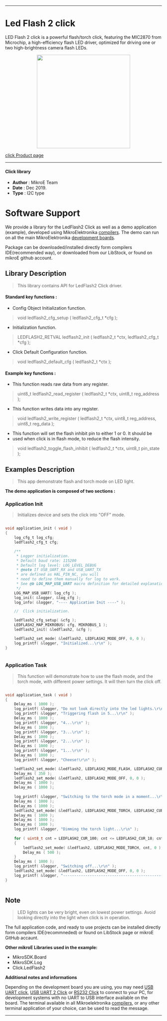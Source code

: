

---
# Led Flash 2 click

LED Flash 2 click is a powerful flash/torch click, featuring the MIC2870 from Microchip, a high-efficiency flash LED driver, optimized for driving one or two high-brightness camera flash LEDs.

<p align="center">
  <img src="https://download.mikroe.com/images/click_for_ide/ledflash2_click.png" height=300px>
</p>

[click Product page](https://www.mikroe.com/led-flash-2-click)

---


#### Click library 

- **Author**        : MikroE Team
- **Date**          : Dec 2019.
- **Type**          : I2C type


# Software Support

We provide a library for the LedFlash2 Click 
as well as a demo application (example), developed using MikroElektronika 
[compilers](https://shop.mikroe.com/compilers). 
The demo can run on all the main MikroElektronika [development boards](https://shop.mikroe.com/development-boards).

Package can be downloaded/installed directly form compilers IDE(recommended way), or downloaded from our LibStock, or found on mikroE github account. 

## Library Description

> This library contains API for LedFlash2 Click driver.

#### Standard key functions :

- Config Object Initialization function.
> void ledflash2_cfg_setup ( ledflash2_cfg_t *cfg ); 
 
- Initialization function.
> LEDFLASH2_RETVAL ledflash2_init ( ledflash2_t *ctx, ledflash2_cfg_t *cfg );

- Click Default Configuration function.
> void ledflash2_default_cfg ( ledflash2_t *ctx );


#### Example key functions :

- This function reads raw data from any register.
> uint8_t ledflash2_read_register ( ledflash2_t *ctx, uint8_t reg_address );
 
- This function writes data into any register.
> void ledflash2_write_register ( ledflash2_t *ctx, uint8_t reg_address, uint8_t reg_data );

- This function will set the flash inhibit pin to either 1 or 0. It should be
- used when click is in flash mode, to reduce the flash intensity.
> void ledflash2_toggle_flash_inhibit ( ledflash2_t *ctx, uint8_t pin_state );

## Examples Description

> This app demonstrate flash and torch mode on LED light.

**The demo application is composed of two sections :**

### Application Init 

> Initializes device and sets the click into "OFF" mode.

```c

void application_init ( void )
{
    log_cfg_t log_cfg;
    ledflash2_cfg_t cfg;

    /** 
     * Logger initialization.
     * Default baud rate: 115200
     * Default log level: LOG_LEVEL_DEBUG
     * @note If USB_UART_RX and USB_UART_TX 
     * are defined as HAL_PIN_NC, you will 
     * need to define them manually for log to work. 
     * See @b LOG_MAP_USB_UART macro definition for detailed explanation.
     */
    LOG_MAP_USB_UART( log_cfg );
    log_init( &logger, &log_cfg );
    log_info( &logger, "---- Application Init ----" );

    //  Click initialization.

    ledflash2_cfg_setup( &cfg );
    LEDFLASH2_MAP_MIKROBUS( cfg, MIKROBUS_1 );
    ledflash2_init( &ledflash2, &cfg );

    ledflash2_set_mode( &ledflash2, LEDFLASH2_MODE_OFF, 0, 0 );
    log_printf( &logger, "Initialized...\r\n" );
}
  
```

### Application Task

> This function will demonstrate how to use the flash mode,
> and the torch mode, with different power settings. 
> It will then turn the click off.

```c

void application_task ( void )
{
    Delay_ms ( 1000 );
    log_printf( &logger, "Do not look directly into the led lights.\r\n" );
    log_printf( &logger, "Triggering flash in 5...\r\n" );
    Delay_ms ( 1000 );
    log_printf( &logger, "4...\r\n" );
    Delay_ms ( 1000 );
    log_printf( &logger, "3...\r\n" );
    Delay_ms ( 1000 );
    log_printf( &logger, "2...\r\n" );
    Delay_ms ( 1000 );
    log_printf( &logger, "1...\r\n" );
    Delay_ms ( 1000 );
    log_printf( &logger, "Cheese!\r\n" );

    ledflash2_set_mode( &ledflash2, LEDFLASH2_MODE_FLASH, LEDFLASH2_CUR_50, LEDFLASH2_FTMR_312 );
    Delay_ms ( 350 );
    ledflash2_set_mode( &ledflash2, LEDFLASH2_MODE_OFF, 0, 0 );
    Delay_ms ( 1000 );
    Delay_ms ( 1000 );
    
    log_printf( &logger, "Switching to the torch mode in a moment...\r\n" );
    Delay_ms ( 1000 );
    Delay_ms ( 1000 );
    ledflash2_set_mode( &ledflash2, LEDFLASH2_MODE_TORCH, LEDFLASH2_CUR_100, 0 );
    Delay_ms ( 1000 );
    Delay_ms ( 1000 );
    Delay_ms ( 1000 );
    log_printf( &logger, "Dimming the torch light...\r\n" );
    
    for ( uint8_t cnt = LEDFLASH2_CUR_100; cnt <= LEDFLASH2_CUR_18; cnt++ )
    {
        ledflash2_set_mode( &ledflash2, LEDFLASH2_MODE_TORCH, cnt, 0 );
        Delay_ms ( 500 );
    }
    Delay_ms ( 1000 );
    log_printf( &logger, "Switching off...\r\n" );
    ledflash2_set_mode( &ledflash2, LEDFLASH2_MODE_OFF, 0, 0 );
    log_printf( &logger, "------------------------------------------------\r\n" );
}
 

```

## Note

> LED lights can be very bright, even on lowest power settings.
> Avoid looking directly into the light when click is in operation.

The full application code, and ready to use projects can be  installed directly form compilers IDE(recommneded) or found on LibStock page or mikroE GitHub accaunt.

**Other mikroE Libraries used in the example:** 

- MikroSDK.Board
- MikroSDK.Log
- Click.LedFlash2

**Additional notes and informations**

Depending on the development board you are using, you may need 
[USB UART click](https://shop.mikroe.com/usb-uart-click), 
[USB UART 2 Click](https://shop.mikroe.com/usb-uart-2-click) or 
[RS232 Click](https://shop.mikroe.com/rs232-click) to connect to your PC, for 
development systems with no UART to USB interface available on the board. The 
terminal available in all Mikroelektronika 
[compilers](https://shop.mikroe.com/compilers), or any other terminal application 
of your choice, can be used to read the message.



---

